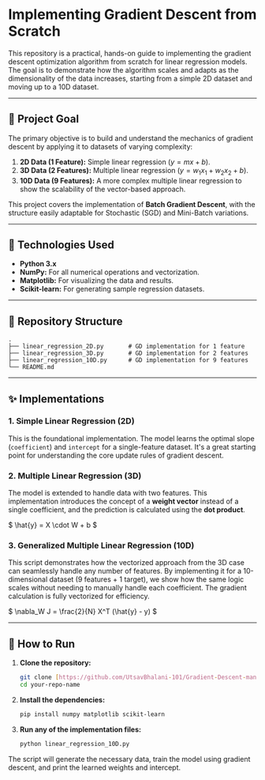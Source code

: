 # Implementing Gradient Descent from Scratch


This repository is a practical, hands-on guide to implementing the gradient descent optimization algorithm from scratch for linear regression models. The goal is to demonstrate how the algorithm scales and adapts as the dimensionality of the data increases, starting from a simple 2D dataset and moving up to a 10D dataset.

---

## 🎯 Project Goal

The primary objective is to build and understand the mechanics of gradient descent by applying it to datasets of varying complexity:

1.  **2D Data (1 Feature):** Simple linear regression ($y = mx + b$).
2.  **3D Data (2 Features):** Multiple linear regression ($y = w_1x_1 + w_2x_2 + b$).
3.  **10D Data (9 Features):** A more complex multiple linear regression to show the scalability of the vector-based approach.

This project covers the implementation of **Batch Gradient Descent**, with the structure easily adaptable for Stochastic (SGD) and Mini-Batch variations.

---

## 🔧 Technologies Used

* **Python 3.x**
* **NumPy:** For all numerical operations and vectorization.
* **Matplotlib:** For visualizing the data and results.
* **Scikit-learn:** For generating sample regression datasets.

---

## 📂 Repository Structure

```
.
├── linear_regression_2D.py       # GD implementation for 1 feature
├── linear_regression_3D.py       # GD implementation for 2 features
├── linear_regression_10D.py      # GD implementation for 9 features
└── README.md
```

---

## ✨ Implementations

### 1. Simple Linear Regression (2D)

This is the foundational implementation. The model learns the optimal slope (`coefficient`) and `intercept` for a single-feature dataset. It's a great starting point for understanding the core update rules of gradient descent.

### 2. Multiple Linear Regression (3D)

The model is extended to handle data with two features. This implementation introduces the concept of a **weight vector** instead of a single coefficient, and the prediction is calculated using the **dot product**.

$ \hat{y} = X \cdot W + b $

### 3. Generalized Multiple Linear Regression (10D)

This script demonstrates how the vectorized approach from the 3D case can seamlessly handle any number of features. By implementing it for a 10-dimensional dataset (9 features + 1 target), we show how the same logic scales without needing to manually handle each coefficient. The gradient calculation is fully vectorized for efficiency.

$ \nabla_W J = \frac{2}{N} X^T (\hat{y} - y) $

---

## 🚀 How to Run

1.  **Clone the repository:**
    ```bash
    git clone [https://github.com/UtsavBhalani-101/Gradient-Descent-manually.git](https://github.com/UtsavBhalani-101/Gradient-Descent-manually.git)
    cd your-repo-name
    ```

2.  **Install the dependencies:**
    ```bash
    pip install numpy matplotlib scikit-learn
    ```

3.  **Run any of the implementation files:**
    ```bash
    python linear_regression_10D.py
    ```

The script will generate the necessary data, train the model using gradient descent, and print the learned weights and intercept.
